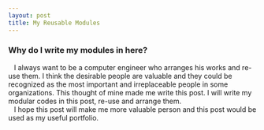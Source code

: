 ```yaml
---
layout: post
title: My Reusable Modules 
---
```


### Why do I write my modules in here?
&nbsp;&nbsp; I always want to be a computer engineer who arranges his works and re-use them. I think the desirable people are valuable and they could be recognized as the most important and irreplaceable people in some organizations. This thought of mine made me write this post. I will write my modular codes in this post, re-use and arrange them.  
&nbsp;&nbsp; I hope this post will make me more valuable person and this post would be used as my useful portfolio.  
